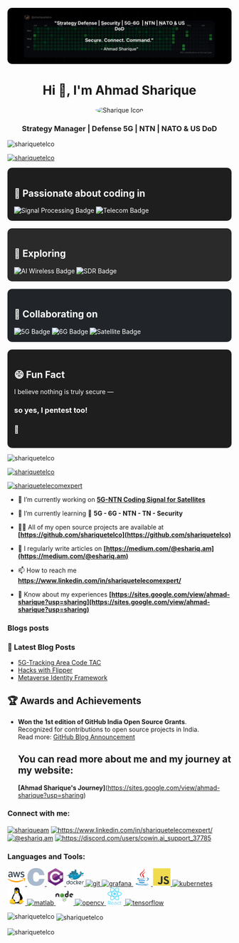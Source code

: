 <!-- Cover Banner -->
<p align="center">
  <img src="https://raw.githubusercontent.com/shariquetelco/shariquetelco/main/banner1.png" alt="Banner" style="border-radius: 10px;" />
</p>

<!-- Profile Icon + Name + Role -->
<h1 align="center">Hi 👋, I'm Ahmad Sharique</h1>

<p align="center">
  <img src="https://avatars.githubusercontent.com/u/yourgithubid" width="120" style="border-radius: 50%;" alt="Sharique Icon" />
</p>

<h3 align="center">
  Strategy Manager | Defense 5G | NTN | NATO & US DoD
</h3>

<p align="left"> <img src="https://komarev.com/ghpvc/?username=shariquetelco&label=Profile%20views&color=0e75b6&style=flat" alt="shariquetelco" /> </p>

<p align="left"> <a href="https://github.com/ryo-ma/github-profile-trophy"><img src="https://github-profile-trophy.vercel.app/?username=shariquetelco" alt="shariquetelco" /></a> </p>


<div align="left" style="background-color:#1e1e1e; padding:15px; border-radius:10px; color:#ffffff;">
  <h2>👀 Passionate about coding in</h2>
  <img src="https://img.shields.io/badge/Signal_Processing-0d6efd?style=flat&logoColor=white" alt="Signal Processing Badge" height="35">
  <img src="https://img.shields.io/badge/Telecom-🛰️_NTN-198754?style=flat&logoColor=white" alt="Telecom Badge" height="35">
</div>

<br>

<div align="left" style="background-color:#2a2a2a; padding:15px; border-radius:10px; color:#ffffff;">
  <h2>🌱 Exploring</h2>
  <img src="https://img.shields.io/badge/AI_Wireless-6f42c1?style=flat&logoColor=white" alt="AI Wireless Badge" height="35">
  <img src="https://img.shields.io/badge/SDR_Labs-f39c12?style=flat&logoColor=white" alt="SDR Badge" height="35">
</div>

<br>

<div align="left" style="background-color:#212529; padding:15px; border-radius:10px; color:#ffffff;">
  <h2>💞️ Collaborating on</h2>
  <img src="https://img.shields.io/badge/5G-d63384?style=flat&logoColor=white" alt="5G Badge" height="35">
  <img src="https://img.shields.io/badge/6G-ffc107?style=flat&logoColor=black" alt="6G Badge" height="35">
  <img src="https://img.shields.io/badge/Satellite_Communication-343a40?style=flat&logoColor=white" alt="Satellite Badge" height="35">
</div>

<br>

<div align="left" style="background-color:#1e1e1e; padding:15px; border-radius:10px; color:#ffffff;">
  <h2>😄 Fun Fact</h3>
  <p>I believe nothing is truly secure — <h3>so yes, I pentest too!<h3> 🔐</p>
</div>




<p align="left"> <img src="https://komarev.com/ghpvc/?username=shariquetelco&label=Profile%20views&color=0e75b6&style=flat" alt="shariquetelco" /> </p>

<p align="left"> <a href="https://github.com/ryo-ma/github-profile-trophy"><img src="https://github-profile-trophy.vercel.app/?username=shariquetelco" alt="shariquetelco" /></a> </p>

<p align="left"> 
  <a href="https://www.linkedin.com/in/shariquetelecomexpert" target="blank">
    <img src="https://img.shields.io/badge/LinkedIn-0077B5?style=for-the-badge&logo=linkedin&logoColor=white" alt="shariquetelecomexpert" />
  </a> 
</p>


- 🔭 I’m currently working on **[5G-NTN Coding Signal for Satellites](https://github.com/shariquetelco)**

- 🌱 I’m currently learning 💬 **5G - 6G - NTN - TN - Security**

- 👨‍💻 All of my open source projects are available at **[https://github.com/shariquetelco](https://github.com/shariquetelco)**

- 📝 I regularly write articles on **[https://medium.com/@eshariq.am](https://medium.com/@eshariq.am)**

- 📫 How to reach me **https://www.linkedin.com/in/shariquetelecomexpert/**

- 📄 Know about my experiences **[https://sites.google.com/view/ahmad-sharique?usp=sharing](https://sites.google.com/view/ahmad-sharique?usp=sharing)**

### Blogs posts
### 📝 Latest Blog Posts

- [5G-Tracking Area Code TAC](https://medium.com/@eshariq.am/understanding-tracking-area-code-tac-control-policy-for-stand-alone-5g-private-network-area-c5f7b9e4f69d)
- [Hacks with Flipper](https://medium.com/@eshariq.am/exploring-the-world-of-rfid-hacks-the-flipper-zero-phenomenon-c25ad076edee)
- [Metaverse Identity Framework](https://medium.com/@eshariq.am/factors-to-consider-when-developing-an-identity-framework-for-metaverse-8a2fe1df020e)


## 🏆 Awards and Achievements

- **Won the 1st edition of GitHub India Open Source Grants**.  
  Recognized for contributions to open source projects in India.  
  Read more: [GitHub Blog Announcement](https://github.blog/open-source/social-impact/recipients-open-source-grants-github-sponsors-india/)


  ## You can read more about me and my journey at my website:
  **[Ahmad Sharique's Journey]**(https://sites.google.com/view/ahmad-sharique?usp=sharing)


<h3 align="left">Connect with me:</h3>
<p align="left">
<a href="https://twitter.com/shariqueam" target="blank"><img align="center" src="https://raw.githubusercontent.com/rahuldkjain/github-profile-readme-generator/master/src/images/icons/Social/twitter.svg" alt="shariqueam" height="30" width="40" /></a>
<a href="https://linkedin.com/in/https://www.linkedin.com/in/shariquetelecomexpert/" target="blank"><img align="center" src="https://raw.githubusercontent.com/rahuldkjain/github-profile-readme-generator/master/src/images/icons/Social/linked-in-alt.svg" alt="https://www.linkedin.com/in/shariquetelecomexpert/" height="30" width="40" /></a>
<a href="https://medium.com/@eshariq.am" target="blank"><img align="center" src="https://raw.githubusercontent.com/rahuldkjain/github-profile-readme-generator/master/src/images/icons/Social/medium.svg" alt="@eshariq.am" height="30" width="40" /></a>
<a href="https://discord.gg/https://discord.com/users/cowin.ai_support_37785" target="blank"><img align="center" src="https://raw.githubusercontent.com/rahuldkjain/github-profile-readme-generator/master/src/images/icons/Social/discord.svg" alt="https://discord.com/users/cowin.ai_support_37785" height="30" width="40" /></a>
</p>

<h3 align="left">Languages and Tools:</h3>
<p align="left"> <a href="https://aws.amazon.com" target="_blank" rel="noreferrer"> <img src="https://raw.githubusercontent.com/devicons/devicon/master/icons/amazonwebservices/amazonwebservices-original-wordmark.svg" alt="aws" width="40" height="40"/> </a> <a href="https://www.cprogramming.com/" target="_blank" rel="noreferrer"> <img src="https://raw.githubusercontent.com/devicons/devicon/master/icons/c/c-original.svg" alt="c" width="40" height="40"/> </a> <a href="https://www.w3schools.com/cs/" target="_blank" rel="noreferrer"> <img src="https://raw.githubusercontent.com/devicons/devicon/master/icons/csharp/csharp-original.svg" alt="csharp" width="40" height="40"/> </a> <a href="https://www.docker.com/" target="_blank" rel="noreferrer"> <img src="https://raw.githubusercontent.com/devicons/devicon/master/icons/docker/docker-original-wordmark.svg" alt="docker" width="40" height="40"/> </a> <a href="https://git-scm.com/" target="_blank" rel="noreferrer"> <img src="https://www.vectorlogo.zone/logos/git-scm/git-scm-icon.svg" alt="git" width="40" height="40"/> </a> <a href="https://grafana.com" target="_blank" rel="noreferrer"> <img src="https://www.vectorlogo.zone/logos/grafana/grafana-icon.svg" alt="grafana" width="40" height="40"/> </a> <a href="https://www.java.com" target="_blank" rel="noreferrer"> <img src="https://raw.githubusercontent.com/devicons/devicon/master/icons/java/java-original.svg" alt="java" width="40" height="40"/> </a> <a href="https://developer.mozilla.org/en-US/docs/Web/JavaScript" target="_blank" rel="noreferrer"> <img src="https://raw.githubusercontent.com/devicons/devicon/master/icons/javascript/javascript-original.svg" alt="javascript" width="40" height="40"/> </a> <a href="https://kubernetes.io" target="_blank" rel="noreferrer"> <img src="https://www.vectorlogo.zone/logos/kubernetes/kubernetes-icon.svg" alt="kubernetes" width="40" height="40"/> </a> <a href="https://www.linux.org/" target="_blank" rel="noreferrer"> <img src="https://raw.githubusercontent.com/devicons/devicon/master/icons/linux/linux-original.svg" alt="linux" width="40" height="40"/> </a> <a href="https://www.mathworks.com/" target="_blank" rel="noreferrer"> <img src="https://upload.wikimedia.org/wikipedia/commons/2/21/Matlab_Logo.png" alt="matlab" width="40" height="40"/> </a> <a href="https://nodejs.org" target="_blank" rel="noreferrer"> <img src="https://raw.githubusercontent.com/devicons/devicon/master/icons/nodejs/nodejs-original-wordmark.svg" alt="nodejs" width="40" height="40"/> </a> <a href="https://opencv.org/" target="_blank" rel="noreferrer"> <img src="https://www.vectorlogo.zone/logos/opencv/opencv-icon.svg" alt="opencv" width="40" height="40"/> </a> <a href="https://reactjs.org/" target="_blank" rel="noreferrer"> <img src="https://raw.githubusercontent.com/devicons/devicon/master/icons/react/react-original-wordmark.svg" alt="react" width="40" height="40"/> </a> <a href="https://www.tensorflow.org" target="_blank" rel="noreferrer"> <img src="https://www.vectorlogo.zone/logos/tensorflow/tensorflow-icon.svg" alt="tensorflow" width="40" height="40"/> </a> </p>

<p><img align="left" src="https://github-readme-stats.vercel.app/api/top-langs?username=shariquetelco&show_icons=true&locale=en&layout=compact" alt="shariquetelco" /></p>

<p>&nbsp;<img align="center" src="https://github-readme-stats.vercel.app/api?username=shariquetelco&show_icons=true&locale=en" alt="shariquetelco" /></p>

<p><img align="center" src="https://github-readme-streak-stats.herokuapp.com/?user=shariquetelco&" alt="shariquetelco" /></p>
